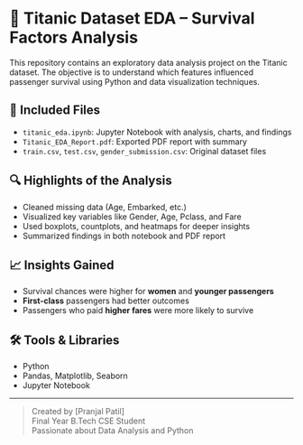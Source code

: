# 🚢 Titanic Dataset EDA – Survival Factors Analysis

This repository contains an exploratory data analysis project on the Titanic dataset. The objective is to understand which features influenced passenger survival using Python and data visualization techniques.

## 📁 Included Files

- `titanic_eda.ipynb`: Jupyter Notebook with analysis, charts, and findings
- `Titanic_EDA_Report.pdf`: Exported PDF report with summary
- `train.csv`, `test.csv`, `gender_submission.csv`: Original dataset files

## 🔍 Highlights of the Analysis

- Cleaned missing data (Age, Embarked, etc.)
- Visualized key variables like Gender, Age, Pclass, and Fare
- Used boxplots, countplots, and heatmaps for deeper insights
- Summarized findings in both notebook and PDF report

## 📈 Insights Gained

- Survival chances were higher for **women** and **younger passengers**
- **First-class** passengers had better outcomes
- Passengers who paid **higher fares** were more likely to survive

## 🛠 Tools & Libraries

- Python
- Pandas, Matplotlib, Seaborn
- Jupyter Notebook

---

> Created by [Pranjal Patil]  
> Final Year B.Tech CSE Student  
> Passionate about Data Analysis and Python 
